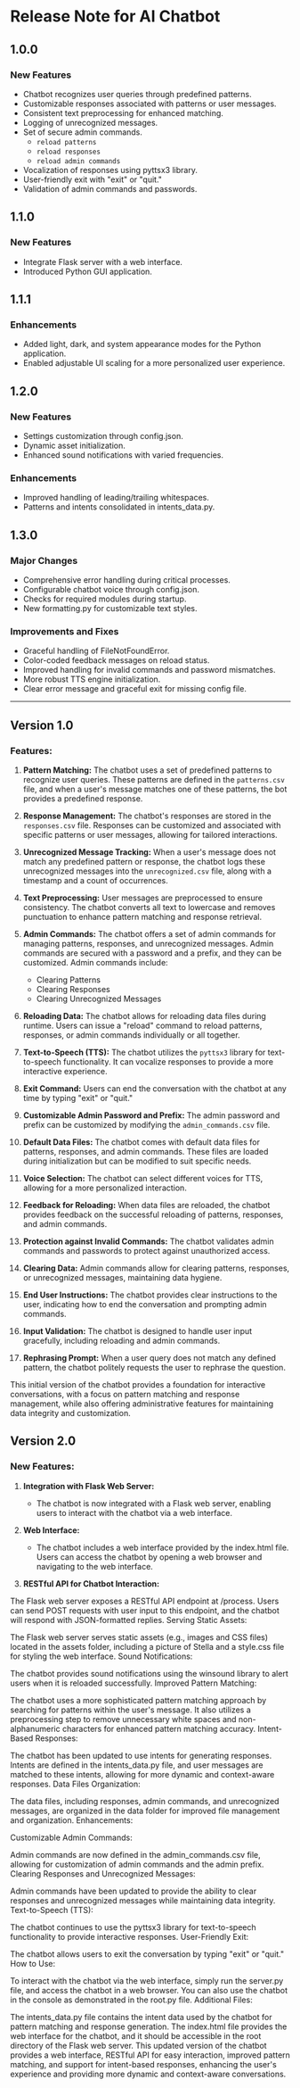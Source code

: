 # Release Note for AI Chatbot

## 1.0.0

### New Features

- Chatbot recognizes user queries through predefined patterns.
- Customizable responses associated with patterns or user messages.
- Consistent text preprocessing for enhanced matching.
- Logging of unrecognized messages.
- Set of secure admin commands.
    - `reload patterns`
    - `reload responses`
    - `reload admin commands`
- Vocalization of responses using pyttsx3 library.
- User-friendly exit with "exit" or "quit."
- Validation of admin commands and passwords.


## 1.1.0

### New Features

- Integrate Flask server with a web interface.
- Introduced Python GUI application.

## 1.1.1

### Enhancements

- Added light, dark, and system appearance modes for the Python application.
- Enabled adjustable UI scaling for a more personalized user experience.


## 1.2.0

### New Features

- Settings customization through config.json.
- Dynamic asset initialization.
- Enhanced sound notifications with varied frequencies.

### Enhancements

- Improved handling of leading/trailing whitespaces.
- Patterns and intents consolidated in intents_data.py.


## 1.3.0

### Major Changes

- Comprehensive error handling during critical processes.
- Configurable chatbot voice through config.json.
- Checks for required modules during startup.
- New formatting.py for customizable text styles.

### Improvements and Fixes

- Graceful handling of FileNotFoundError.
- Color-coded feedback messages on reload status.
- Improved handling for invalid commands and password mismatches.
- More robust TTS engine initialization.
- Clear error message and graceful exit for missing config file.


------

## Version 1.0

### Features:

1. **Pattern Matching:** The chatbot uses a set of predefined patterns to recognize user queries. These patterns are defined in the `patterns.csv` file, and when a user's message matches one of these patterns, the bot provides a predefined response.

2. **Response Management:** The chatbot's responses are stored in the `responses.csv` file. Responses can be customized and associated with specific patterns or user messages, allowing for tailored interactions.

3. **Unrecognized Message Tracking:** When a user's message does not match any predefined pattern or response, the chatbot logs these unrecognized messages into the `unrecognized.csv` file, along with a timestamp and a count of occurrences.

4. **Text Preprocessing:** User messages are preprocessed to ensure consistency. The chatbot converts all text to lowercase and removes punctuation to enhance pattern matching and response retrieval.

5. **Admin Commands:** The chatbot offers a set of admin commands for managing patterns, responses, and unrecognized messages. Admin commands are secured with a password and a prefix, and they can be customized. Admin commands include:

    - Clearing Patterns
    - Clearing Responses
    - Clearing Unrecognized Messages

6. **Reloading Data:** The chatbot allows for reloading data files during runtime. Users can issue a "reload" command to reload patterns, responses, or admin commands individually or all together.

7. **Text-to-Speech (TTS):** The chatbot utilizes the `pyttsx3` library for text-to-speech functionality. It can vocalize responses to provide a more interactive experience.

8. **Exit Command:** Users can end the conversation with the chatbot at any time by typing "exit" or "quit."

9. **Customizable Admin Password and Prefix:** The admin password and prefix can be customized by modifying the `admin_commands.csv` file.

10. **Default Data Files:** The chatbot comes with default data files for patterns, responses, and admin commands. These files are loaded during initialization but can be modified to suit specific needs.

11. **Voice Selection:** The chatbot can select different voices for TTS, allowing for a more personalized interaction.

12. **Feedback for Reloading:** When data files are reloaded, the chatbot provides feedback on the successful reloading of patterns, responses, and admin commands.

13. **Protection against Invalid Commands:** The chatbot validates admin commands and passwords to protect against unauthorized access.

14. **Clearing Data:** Admin commands allow for clearing patterns, responses, or unrecognized messages, maintaining data hygiene.

15. **End User Instructions:** The chatbot provides clear instructions to the user, indicating how to end the conversation and prompting admin commands.

16. **Input Validation:** The chatbot is designed to handle user input gracefully, including reloading and admin commands.

17. **Rephrasing Prompt:** When a user query does not match any defined pattern, the chatbot politely requests the user to rephrase the question.

This initial version of the chatbot provides a foundation for interactive conversations, with a focus on pattern matching and response management, while also offering administrative features for maintaining data integrity and customization.






## Version 2.0

### New Features:

1. **Integration with Flask Web Server:**

    - The chatbot is now integrated with a Flask web server, enabling users to interact with the chatbot via a web interface.

2. **Web Interface:**

    - The chatbot includes a web interface provided by the index.html file. Users can access the chatbot by opening a web browser and navigating to the web interface.

3. **RESTful API for Chatbot Interaction:**

The Flask web server exposes a RESTful API endpoint at /process. Users can send POST requests with user input to this endpoint, and the chatbot will respond with JSON-formatted replies.
Serving Static Assets:

The Flask web server serves static assets (e.g., images and CSS files) located in the assets folder, including a picture of Stella and a style.css file for styling the web interface.
Sound Notifications:

The chatbot provides sound notifications using the winsound library to alert users when it is reloaded successfully.
Improved Pattern Matching:

The chatbot uses a more sophisticated pattern matching approach by searching for patterns within the user's message. It also utilizes a preprocessing step to remove unnecessary white spaces and non-alphanumeric characters for enhanced pattern matching accuracy.
Intent-Based Responses:

The chatbot has been updated to use intents for generating responses. Intents are defined in the intents_data.py file, and user messages are matched to these intents, allowing for more dynamic and context-aware responses.
Data Files Organization:

The data files, including responses, admin commands, and unrecognized messages, are organized in the data folder for improved file management and organization.
Enhancements:

Customizable Admin Commands:

Admin commands are now defined in the admin_commands.csv file, allowing for customization of admin commands and the admin prefix.
Clearing Responses and Unrecognized Messages:

Admin commands have been updated to provide the ability to clear responses and unrecognized messages while maintaining data integrity.
Text-to-Speech (TTS):

The chatbot continues to use the pyttsx3 library for text-to-speech functionality to provide interactive responses.
User-Friendly Exit:

The chatbot allows users to exit the conversation by typing "exit" or "quit."
How to Use:

To interact with the chatbot via the web interface, simply run the server.py file, and access the chatbot in a web browser.
You can also use the chatbot in the console as demonstrated in the root.py file.
Additional Files:

The intents_data.py file contains the intent data used by the chatbot for pattern matching and response generation.
The index.html file provides the web interface for the chatbot, and it should be accessible in the root directory of the Flask web server.
This updated version of the chatbot provides a web interface, RESTful API for easy interaction, improved pattern matching, and support for intent-based responses, enhancing the user's experience and providing more dynamic and context-aware conversations.
